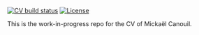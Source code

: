 <!-- badges: start -->
[![CV build status](https://github.com/mcanouil/curriculum-vitae/workflows/render-cv/badge.svg)](https://github.com/mcanouil/curriculum-vitae/actions)
[![License](https://img.shields.io/github/license/mcanouil/curriculum-vitae)](LICENSE)
<!-- badges: end -->

This is the work-in-progress repo for the CV of Mickaël Canouil.
